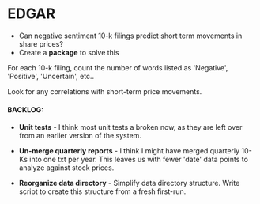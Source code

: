 # EDGAR


- Can negative sentiment 10-k filings predict short term movements in share prices?
- Create a **package** to solve this

For each 10-k filing, count the number of words listed as 'Negative', 'Positive', 'Uncertain', etc..

Look for any correlations with short-term price movements.


#### BACKLOG:
- **Unit tests** - I think most unit tests a broken now, as they are left over from an earlier version of the system.

- **Un-merge quarterly reports** - I think I might have merged quarterly 10-Ks into one txt per year. This leaves us with fewer 'date' data points to analyze against stock prices.

- **Reorganize data directory** - Simplify data directory structure. Write script to create this structure from a fresh first-run.